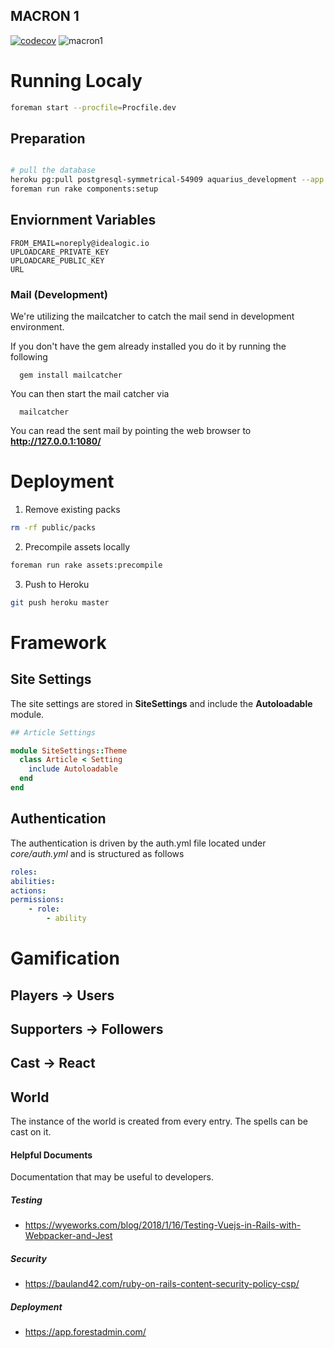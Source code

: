 MACRON 1
--------
[![codecov](https://codecov.io/gh/leouofa/aquarius/branch/master/graph/badge.svg?token=SpfdxrArOG)](https://codecov.io/gh/leouofa/aquarius)
![macron1](https://classicanimemuseum.files.wordpress.com/2018/03/goshogun_hd.jpg) 

# Running Localy
```bash
foreman start --procfile=Procfile.dev
```

## Preparation
```bash

# pull the database
heroku pg:pull postgresql-symmetrical-54909 aquarius_development --app demo-idealogic-io-305
foreman run rake components:setup
```

## Enviornment Variables
```
FROM_EMAIL=noreply@idealogic.io
UPLOADCARE_PRIVATE_KEY
UPLOADCARE_PUBLIC_KEY
URL
```

### Mail (Development)
We're utilizing the mailcatcher to catch the mail send in development environment.

If you don't have the gem already installed you do it by running the following
```
  gem install mailcatcher
```
  
You can then start the mail catcher via
```
  mailcatcher
```

You can read the sent mail by pointing the  web browser to  **http://127.0.0.1:1080/**

# Deployment
1. Remove existing packs
```bash
rm -rf public/packs
```

2. Precompile assets locally
```bash
foreman run rake assets:precompile
```

3. Push to Heroku
```bash
git push heroku master
```

# Framework

## Site Settings
The site settings are stored in __SiteSettings__ and include the __Autoloadable__ module.
``` ruby
## Article Settings

module SiteSettings::Theme
  class Article < Setting
    include Autoloadable
  end
end

```

## Authentication
The authentication is driven by the auth.yml file located under _core/auth.yml_ and is structured as follows
```yml
roles:
abilities:
actions:
permissions:
    - role:
        - ability
```

# Gamification

## Players -> Users
## Supporters -> Followers
## Cast -> React

## World
The instance of the world is created from every entry. The spells can be cast on it.

#### Helpful Documents
Documentation that may be useful to developers.

##### Testing
- https://wyeworks.com/blog/2018/1/16/Testing-Vuejs-in-Rails-with-Webpacker-and-Jest

##### Security
- https://bauland42.com/ruby-on-rails-content-security-policy-csp/

##### Deployment
- https://app.forestadmin.com/
